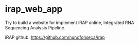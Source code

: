 # irap_web_app

Try to build a website for implement iRAP online, Integrated RNA Sequencing Analysis Pipeline.

iRAP github: https://github.com/nunofonseca/irap
